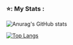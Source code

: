 ### ⭐: My Stats :

![Anurag's GitHub stats](https://github-readme-stats.vercel.app/api?username=Adriwang&show_icons=true&theme=radical)

[![Top Langs](https://github-readme-stats.vercel.app/api/top-langs/?username=anuraghazra&layout=donut)](https://github.com/anuraghazra/github-readme-stats&theme=radical)
